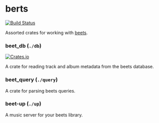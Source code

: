 # berts

[![Build Status](https://travis-ci.org/g-s-k/berts.svg?branch=master)](https://travis-ci.org/g-s-k/berts)

Assorted crates for working with [beets](https://github.com/beetbox/beets).

### beet_db (`./db`)

[![Crates.io](http://meritbadge.herokuapp.com/beet_db)](https://crates.io/crates/beet_db)

A crate for reading track and album metadata from the beets database.

### beet_query (`./query`)

A crate for parsing beets queries.

### beet-up (`./up`)

A music server for your beets library.
